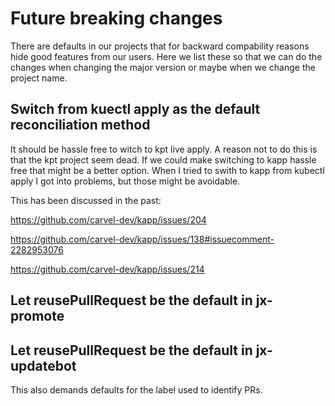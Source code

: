 # Future breaking changes

There are defaults in our projects that for backward compability reasons hide good features from our
users. Here we list these so that we can do the changes when changing the major version or maybe
when we change the project name.

## Switch from kuectl apply as the default reconciliation method

It should be hassle free to witch to kpt live apply. A reason not to do this is that the kpt project
seem dead. If we could make switching to kapp hassle free that might be a better option. When I
tried to swith to kapp from kubectl apply I got into problems, but those might be avoidable.

This has been discussed in the past:

https://github.com/carvel-dev/kapp/issues/204

https://github.com/carvel-dev/kapp/issues/138#issuecomment-2282953076

https://github.com/carvel-dev/kapp/issues/214

## Let reusePullRequest be the default in jx-promote

## Let reusePullRequest be the default in jx-updatebot

This also demands defaults for the label used to identify PRs.
